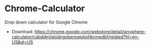 # Chrome-Calculator
Drop down calculator for Google Chrome  
  
- Download: https://chrome.google.com/webstore/detail/anywhere-calculator/cabddmjlaijidngobenoepkphkcmedbf/related?hl=en-US&gl=US
